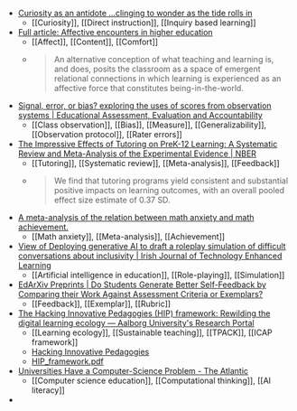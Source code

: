 - [Curiosity as an antidote …clinging to wonder as the tide rolls in](https://www.kathmurdoch.com.au/blog/2024/3/26/curiosity-as-an-antidote-clinging-to-wonder-as-the-tide-rolls-in)
	- [[Curiosity]], [[Direct instruction]], [[Inquiry based learning]]
- [Full article: Affective encounters in higher education](https://www.tandfonline.com/doi/full/10.1080/03075079.2024.2332427)
	- [[Affect]], [[Content]], [[Comfort]]
	- >An alternative conception of what teaching and learning is, and does, posits the classroom as a space of emergent relational connections in which learning is experienced as an affective force that constitutes being-in-the-world.
- [Signal, error, or bias? exploring the uses of scores from observation systems | Educational Assessment, Evaluation and Accountability](https://link.springer.com/article/10.1007/s11092-024-09427-8)
	- [[Class observation]], [[Bias]], [[Measure]], [[Generalizability]], [[Observation protocol]], [[Rater errors]]
- [The Impressive Effects of Tutoring on PreK-12 Learning: A Systematic Review and Meta-Analysis of the Experimental Evidence | NBER](https://www.nber.org/papers/w27476)
	- [[Tutoring]], [[Systematic review]], [[Meta-analysis]], [[Feedback]]
	- > We find that tutoring programs yield consistent and substantial positive impacts on learning outcomes, with an overall pooled effect size estimate of 0.37 SD.
- [A meta-analysis of the relation between math anxiety and math achievement.](https://psycnet.apa.org/doiLanding?doi=10.1037%2Fbul0000307)
	- [[Math anxiety]], [[Meta-analysis]], [[Achievement]]
- [View of Deploying generative AI to draft a roleplay simulation of difficult conversations about inclusivity | Irish Journal of Technology Enhanced Learning](https://journal.ilta.ie/index.php/telji/article/view/127/171)
	- [[Artificial intelligence in education]], [[Role-playing]], [[Simulation]]
- [EdArXiv Preprints | Do Students Generate Better Self-Feedback by Comparing their Work Against Assessment Criteria or Exemplars?](https://osf.io/preprints/edarxiv/sertj)
	- [[Feedback]], [[Exemplar]], [[Rubric]]
- [The Hacking Innovative Pedagogies (HIP) framework: Rewilding the digital learning ecology — Aalborg University's Research Portal](https://vbn.aau.dk/en/publications/the-hacking-innovative-pedagogies-hip-framework-rewilding-the-dig?trk=feed_main-feed-card_feed-article-content)
	- [[Learning ecology]], [[Sustainable teaching]], [[TPACK]], [[ICAP framework]]
	- [Hacking Innovative Pedagogies](https://hip-project.uni-graz.at/de/)
	- [HIP_framework.pdf](https://static.uni-graz.at/fileadmin/projekte/hip-project/HIP_framework.pdf)
- [Universities Have a Computer-Science Problem - The Atlantic](https://www.theatlantic.com/technology/archive/2024/03/computing-college-cs-majors/677792/?trk=feed_main-feed-card_feed-article-content)
	- [[Computer science education]], [[Computational thinking]], [[AI literacy]]
-